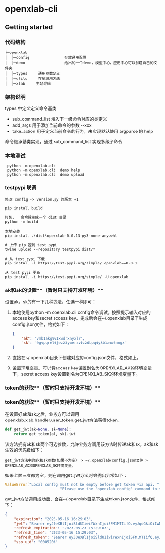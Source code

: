 # openxlab-cli

## Getting started

### 代码结构

```
├─openxlab
│  ├─config                存放通用配置
│  ├─demo                  给出的一个demo，模型中心，应用中心可以创建自己的文件夹
│  ├─types     通用参数定义
│  ├─utils     存放通用方法
│  ├─xlab     主站逻辑
```

### 架构说明

types 中定义定义命令基类

- sub_command_list  填入下一级命令对应的类定义
- add_args          用于添加当前命令的参数  --xxx
- take_action   用于定义当前命令的行为，未实现默认使用 argparse 的 help

命令继承基类实现，通过 sub_command_list 实现多级子命令

### 本地测试

```
 python -m openxlab.cli
 python -m openxlab.cli  demo help  
 python -m openxlab.cli  demo upload
```

### testpypi 联调

```
修改 config -> version.py 的版本 +1

pip install build

打包，  命令将生成一个 dist 目录
python -m build

本地安装
pip install .\dist\openxlab-0.0.13-py3-none-any.whl

# 上传 pip 包到 test pypi
twine upload --repository testpypi dist/*

# 从 test pypi 下载
pip install -i https://test.pypi.org/simple/ openxlab==0.0.1

从 test pypi 更新
pip install -i https://test.pypi.org/simple/ -U openxlab
```

### ak和sk的设置**（暂时只支持开发环境）**
设置ak，sk的有一下几种方法，任选一种即可：

1. 本地使用python -m openxlab.cli config命令调试，按照提示输入对应的access key和secret access key。完成后会在~/.openxlab目录下生成config.json文件，格式如下：

    ```json
    {
        "ak": "vmb1akg9w1xwdrxnyxlr",
        "sk": "9gvpqrel6jez23ywerzvbz2dbpq4y8b1aow5nngx"
    }
    ```

2. 直接在~/.openxlab目录下创建对应的config.json文件，格式如上。
3. 设置环境变量。可以将access key设置到名为OPENXLAB_AK的环境变量下，secret access key设置到名为OPENXLAB_SK的环境变量下。

### token的获取**（暂时只支持开发环境）**

### token的获取**（暂时只支持开发环境）**
在设置好ak和sk之后，业务方可以调用openxlab.xlab.handler.user_token.get_jwt方法获得token。

```python
def get_jwt(ak=None, sk=None):
    return get_token(ak, sk).jwt
```

该方法拥有ak和sk两个可选参数，允许业务方调用该方法时传递ak和sk。ak和sk生效的优先级如下：

```
get_jwt方法中的ak和sk参数(如果不为空） > ~/.openxlab/config.json文件 > OPENXLAB_AK和OPENXLAB_SK环境变量。   
```

如果上面三者都为空，则在调用get_jwt方法时会抛出异常如下：

```python
ValueError("Local config must not be empty before get token via api. "
                         "Please use the 'openxlab config' command to set the config")
```

get_jwt方法调用成功后，会在~/.openxlab目录下生成token.json文件，格式如下：

```json
{
    "expiration": "2023-05-16 16:29:03",
    "jwt": "Bearer eyJ0eXBlIjoiSldUIiwiYWxnIjoiSFM1MTIifQ.eyJqdGkiOiIwMDA1MjA2Iiwicm9sIjoiUk9MRV9BRE1JTiIsImlzcyI6Ik9wZW5YTGFiIiwiaWF0IjoxNjg0MjIyMTQzLCJwaG9uZSI6IjE1ODIxOTkyMzg1IiwiYWsiOiJ2bWIxYWtnOXcxeHdkcnhueXhsciIsImVtYWlsIjoiMjkwMjMyNDc1MUBxcS5jb20iLCJleHAiOjE2ODQyMjU3NDN9.YnM7oPgKubc6jSBvb07usgjjKnCUiNi3RB1SlJC4uMHZ52MWbAJE7PeB8VpUF0sDoi_VWvgfVyRcMRJkamSWig",
    "refresh_expiration": "2023-05-23 15:29:03",
    "refresh_time": "2023-05-16 15:29:03",
    "refresh_token": "Bearer eyJ0eXBlIjoiSldUIiwiYWxnIjoiSFM1MTIifQ.eyJzc291aWQiOiIwMDA1MjA2IiwiaXNSZWZyZXNoVG9rZW4iOnRydWUsImFrIjoidm1iMWFrZzl3MXh3ZHJ4bnl4bHIiLCJleHAiOjE2ODQ4MjY5NDN9.jn6quSfxj5-198onX31GAeS024KZgDGDus2xosrakozd1f7hyvXTrh5DJHDdp6_foOQQcJSRxEUPfdkfXVRvoA",
    "sso_uid": "0005206"
}
```
